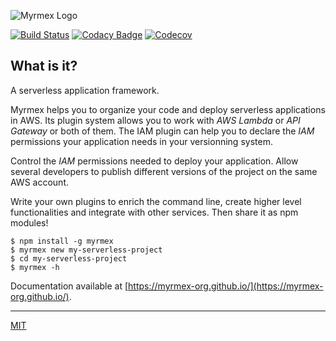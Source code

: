 ![Myrmex Logo](https://raw.githubusercontent.com/myrmex-org/myrmex/master/images/myrmex.png)

[![Build Status](https://travis-ci.org/myrmex-org/myrmex.svg)](https://travis-ci.org/myrmex-org/myrmex)
[![Codacy Badge](https://api.codacy.com/project/badge/Grade/249a9410043a43dca599d29f53a7bf98)](https://www.codacy.com/app/alexisno/myrmex?utm_source=github.com&amp;utm_medium=referral&amp;utm_content=myrmex-org/myrmex&amp;utm_campaign=Badge_Grade)
[![Codecov](https://codecov.io/gh/myrmex-org/myrmex/branch/master/graph/badge.svg)](https://codecov.io/gh/myrmex-org/myrmex)

## What is it?

A serverless application framework.

Myrmex helps you to organize your code and deploy serverless applications in AWS. Its plugin system allows you to work with
*AWS Lambda* or *API Gateway* or both of them. The IAM plugin can help you to declare the *IAM* permissions your application needs
in your versionning system.

Control the *IAM* permissions needed to deploy your application. Allow several developers to publish different versions of the
project on the same AWS account.

Write your own plugins to enrich the command line, create higher level functionalities and integrate with other services.
Then share it as npm modules!

```
$ npm install -g myrmex
$ myrmex new my-serverless-project
$ cd my-serverless-project
$ myrmex -h
```

Documentation available at [https://myrmex-org.github.io/](https://myrmex-org.github.io/).

---

[MIT](LICENSE)
